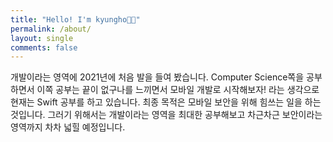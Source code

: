 ```yaml
---
title: "Hello! I'm kyungho👋🏻"
permalink: /about/
layout: single
comments: false
---
```


개발이라는 영역에 2021년에 처음 발을 들여 봤습니다. Computer Science쪽을 공부하면서 이쪽 공부는 끝이 없구나를 느끼면서 모바일 개발로 시작해보자! 라는 생각으로 현재는 Swift 공부를 하고 있습니다. 최종 목적은 모바일 보안을 위해 힘쓰는 일을 하는 것입니다. 그러기 위해서는 개발이라는 영역을 최대한 공부해보고 차근차근 보안이라는 영역까지 차차 넓힐 예정입니다.